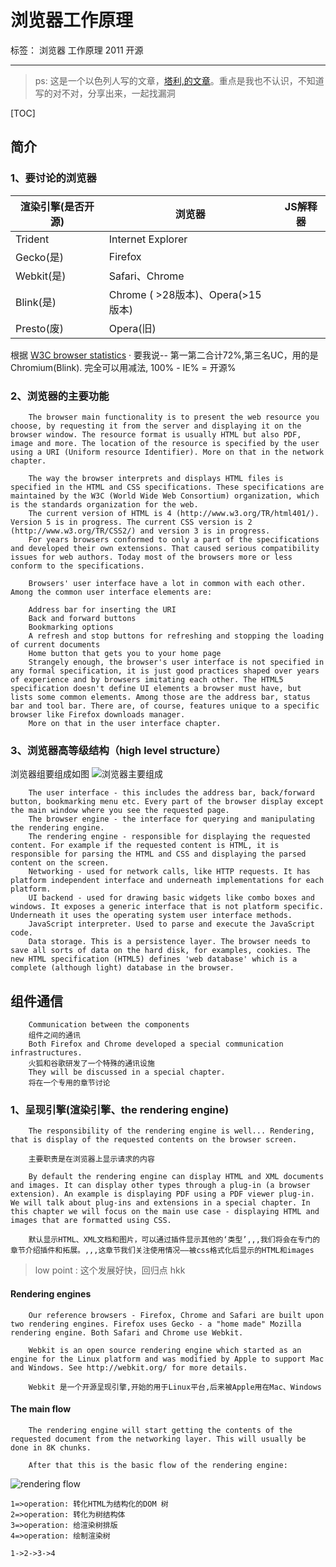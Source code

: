 ﻿# 浏览器工作原理

标签： 浏览器 工作原理 2011 开源 

---

> ps: 这是一个以色列人写的文章，[塔利,的文章](http://taligarsiel.com/Projects/howbrowserswork1.htm)。重点是我也不认识，不知道写的对不对，分享出来，一起找漏洞

[TOC]
## 简介
### 1、要讨论的浏览器
| 渲染引擎(是否开源) | 浏览器 | JS解释器 |
| -------- | --------- | --------------- |
|Trident   |Internet Explorer |          |
|Gecko(是) |Firefox |                    |
|Webkit(是)|Safari、Chrome |             |
|Blink(是) |Chrome ( >28版本)、Opera(>15版本) |
|Presto(废)|Opera(旧) |                  |

根据 [W3C browser statistics](http://gs.statcounter.com/)
· 要我说--
第一第二合计72%,第三名UC，用的是Chromium(Blink).
完全可以用减法, 100% - IE% = 开源%

### 2、浏览器的主要功能
        The browser main functionality is to present the web resource you choose, by requesting it from the server and displaying it on the browser window. The resource format is usually HTML but also PDF, image and more. The location of the resource is specified by the user using a URI (Uniform resource Identifier). More on that in the network chapter.
        
        The way the browser interprets and displays HTML files is specified in the HTML and CSS specifications. These specifications are maintained by the W3C (World Wide Web Consortium) organization, which is the standards organization for the web. 
        The current version of HTML is 4 (http://www.w3.org/TR/html401/). Version 5 is in progress. The current CSS version is 2 (http://www.w3.org/TR/CSS2/) and version 3 is in progress. 
        For years browsers conformed to only a part of the specifications and developed their own extensions. That caused serious compatibility issues for web authors. Today most of the browsers more or less conform to the specifications.
        
        Browsers' user interface have a lot in common with each other. Among the common user interface elements are:
        
        Address bar for inserting the URI
        Back and forward buttons
        Bookmarking options
        A refresh and stop buttons for refreshing and stopping the loading of current documents
        Home button that gets you to your home page
        Strangely enough, the browser's user interface is not specified in any formal specification, it is just good practices shaped over years of experience and by browsers imitating each other. The HTML5 specification doesn't define UI elements a browser must have, but lists some common elements. Among those are the address bar, status bar and tool bar. There are, of course, features unique to a specific browser like Firefox downloads manager. 
        More on that in the user interface chapter.

### 3、浏览器高等级结构（high level structure）
浏览器组要组成如图
![浏览器主要组成](http://taligarsiel.com/Projects/layers.png)

        The user interface - this includes the address bar, back/forward button, bookmarking menu etc. Every part of the browser display except the main window where you see the requested page.
        The browser engine - the interface for querying and manipulating the rendering engine.
        The rendering engine - responsible for displaying the requested content. For example if the requested content is HTML, it is responsible for parsing the HTML and CSS and displaying the parsed content on the screen.
        Networking - used for network calls, like HTTP requests. It has platform independent interface and underneath implementations for each platform.
        UI backend - used for drawing basic widgets like combo boxes and windows. It exposes a generic interface that is not platform specific. Underneath it uses the operating system user interface methods.
        JavaScript interpreter. Used to parse and execute the JavaScript code.
        Data storage. This is a persistence layer. The browser needs to save all sorts of data on the hard disk, for examples, cookies. The new HTML specification (HTML5) defines 'web database' which is a complete (although light) database in the browser.
## 组件通信
        Communication between the components
        组件之间的通讯
        Both Firefox and Chrome developed a special communication infrastructures. 
        火狐和谷歌研发了一个特殊的通讯设施
        They will be discussed in a special chapter.
        将在一个专用的章节讨论
### 1、呈现引擎(渲染引擎、the rendering engine)
        The responsibility of the rendering engine is well... Rendering, that is display of the requested contents on the browser screen.
        
        主要职责是在浏览器上显示请求的内容
        
        By default the rendering engine can display HTML and XML documents and images. It can display other types through a plug-in (a browser extension). An example is displaying PDF using a PDF viewer plug-in. We will talk about plug-ins and extensions in a special chapter. In this chapter we will focus on the main use case - displaying HTML and images that are formatted using CSS.
        
        默认显示HTML、XML文档和图片，可以通过插件显示其他的‘类型’,,,我们将会在专门的章节介绍插件和拓展。,,,这章节我们关注使用情况——被css格式化后显示的HTML和images
> low point : 这个发展好快，回归点 hkk

#### Rendering engines
        Our reference browsers - Firefox, Chrome and Safari are built upon two rendering engines. Firefox uses Gecko - a "home made" Mozilla rendering engine. Both Safari and Chrome use Webkit.
        
        Webkit is an open source rendering engine which started as an engine for the Linux platform and was modified by Apple to support Mac and Windows. See http://webkit.org/ for more details.
        
        Webkit 是一个开源呈现引擎,开始的用于Linux平台,后来被Apple用在Mac、Windows
        
#### The main flow
        The rendering engine will start getting the contents of the requested document from the networking layer. This will usually be done in 8K chunks.
        
        After that this is the basic flow of the rendering engine:

![rendering flow](http://taligarsiel.com/Projects/flow.png)

```flow
1=>operation: 转化HTML为结构化的DOM 树
2=>operation: 转化为树结构体
3=>operation: 给渲染树排版
4=>operation: 绘制渲染树

1->2->3->4
```








